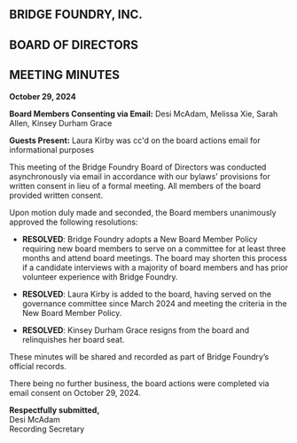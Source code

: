 ## BRIDGE FOUNDRY, INC.
## BOARD OF DIRECTORS
## MEETING MINUTES

**October 29, 2024**

**Board Members Consenting via Email:** Desi McAdam, Melissa Xie, Sarah Allen, Kinsey Durham Grace

**Guests Present:** Laura Kirby was cc'd on the board actions email for informational purposes

This meeting of the Bridge Foundry Board of Directors was conducted asynchronously via email in accordance with our bylaws' provisions for written consent in lieu of a formal meeting. All members of the board provided written consent.

Upon motion duly made and seconded, the Board members unanimously approved the following resolutions:

- **RESOLVED**: Bridge Foundry adopts a New Board Member Policy requiring new board members to serve on a committee for at least three months and attend board meetings. The board may shorten this process if a candidate interviews with a majority of board members and has prior volunteer experience with Bridge Foundry.

- **RESOLVED**: Laura Kirby is added to the board, having served on the governance committee since March 2024 and meeting the criteria in the New Board Member Policy.

- **RESOLVED**: Kinsey Durham Grace resigns from the board and relinquishes her board seat.

These minutes will be shared and recorded as part of Bridge Foundry’s official records.

There being no further business, the board actions were completed via email consent on October 29, 2024.

**Respectfully submitted,**  
Desi McAdam  
Recording Secretary

